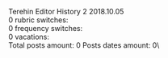 Terehin	Editor History 2 2018.10.05\
0 rubric switches:\
0 frequency switches:\
0 vacations:\
Total posts amount: 0	Posts dates amount: 0\
